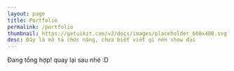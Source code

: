 ```yaml
---
layout: page
title: Portfolio
permalink: /portfolio
thumbnail: https://getuikit.com/v2/docs/images/placeholder_600x400.svg
desc: Đây là mô tả chức năng, chưa biết viết gì nên show đại
---
```



Đang tổng hợp! quay lại sau nhé :D
